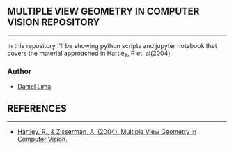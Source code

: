 ## MULTIPLE VIEW GEOMETRY IN COMPUTER VISION REPOSITORY  
---
In this repository I'll be showing python scripts and jupyter notebook that covers the material approached in Hartley, R et. al(2004).

### Author
- [Daniel Lima](https://www.linkedin.com/in/danielvictor94/)


## REFERENCES
---
- [Hartley, R., & Zisserman, A. (2004). Multiple View Geometry in Computer Vision.](https://www.cambridge.org/br/academic/subjects/computer-science/computer-graphics-image-processing-and-robotics/multiple-view-geometry-computer-vision-2nd-edition?format=PB&isbn=9780521540513)